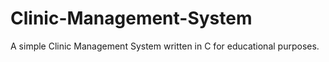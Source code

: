 # Clinic-Management-System
A simple Clinic Management System written in C for educational purposes.
